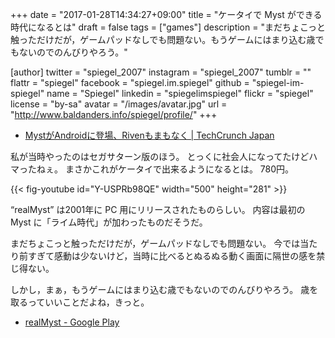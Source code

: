 +++
date = "2017-01-28T14:34:27+09:00"
title = "ケータイで Myst ができる時代になるとは"
draft = false
tags = ["games"]
description = "まだちょこっと触っただけだが，ゲームパッドなしでも問題ない。もうゲームにはまり込む歳でもないのでのんびりやろう。"

[author]
  twitter = "spiegel_2007"
  instagram = "spiegel_2007"
  tumblr = ""
  flattr = "spiegel"
  facebook = "spiegel.im.spiegel"
  github = "spiegel-im-spiegel"
  name = "Spiegel"
  linkedin = "spiegelimspiegel"
  flickr = "spiegel"
  license = "by-sa"
  avatar = "/images/avatar.jpg"
  url = "http://www.baldanders.info/spiegel/profile/"
+++

- [MystがAndroidに登場、Rivenもまもなく | TechCrunch Japan](http://jp.techcrunch.com/2017/01/27/20170126myst-arrives-on-android-riven-to-follow-soon/)

私が当時やったのはセガサターン版のほう。
とっくに社会人になってたけどハマったねぇ。
まさかこれがケータイで出来るようになるとは。
780円。

{{< fig-youtube id="Y-USPRb98QE" width="500" height="281" >}}

“realMyst” は2001年に PC 用にリリースされたものらしい。
内容は最初の Myst に「ライム時代」が加わったものだそうだ。

まだちょこっと触っただけだが，ゲームパッドなしでも問題ない。
今では当たり前すぎて感動は少ないけど，当時に比べるとぬるぬる動く画面に隔世の感を禁じ得ない。

しかし，まぁ，もうゲームにはまり込む歳でもないのでのんびりやろう。
歳を取るっていいことだよね，きっと。

- [realMyst - Google Play](https://play.google.com/store/apps/details?id=com.noodlecake.realmyst)
